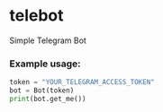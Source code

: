 # telebot
Simple Telegram Bot

### Example usage:

```python
token = "YOUR_TELEGRAM_ACCESS_TOKEN"
bot = Bot(token)
print(bot.get_me())
```
